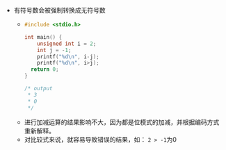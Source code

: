 - 有符号数会被强制转换成无符号数
	- ```C
	  #include <stdio.h>
	  
	  int main() {
	      unsigned int i = 2;
	      int j = -1;
	      printf("%d\n", i-j);
	      printf("%d\n", i>j);
	  	return 0;	
	  }
	  
	  /* output
	   * 3
	   * 0
	   */
	  ```
	- 进行加减运算的结果影响不大，因为都是位模式的加减，并根据编码方式重新解释。
	- 对比较式来说，就容易导致错误的结果，如： `2 > -1`为0